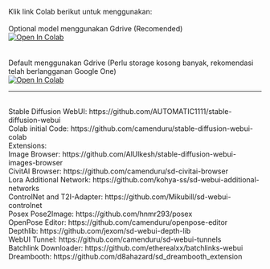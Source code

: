 Klik link Colab berikut untuk menggunakan:
<br />
<br />
Optional model menggunakan Gdrive (Recomended)
<br />
<a href="https://colab.research.google.com/github/aikazu/vystmedia-sdwebui-collab/blob/main/Stable_Diffusion_Vystmedia_nonGDrive.ipynb" target="_parent"><img src="https://colab.research.google.com/assets/colab-badge.svg" alt="Open In Colab"/></a>
<br />
<br />
<br />
Default menggunakan Gdrive (Perlu storage kosong banyak, rekomendasi telah berlangganan Google One)
<br />
<a href="https://colab.research.google.com/github/aikazu/vystmedia-sdwebui-collab/blob/main/Stable_Diffusion_VystMedia.ipynb" target="_parent"><img src="https://colab.research.google.com/assets/colab-badge.svg" alt="Open In Colab"/></a>
<br />
___________________________________________________________________________________
<br />
Stable Diffusion WebUI: https://github.com/AUTOMATIC1111/stable-diffusion-webui
<br />
Colab initial Code: https://github.com/camenduru/stable-diffusion-webui-colab
<br />
Extensions:
<br />
Image Browser: https://github.com/AlUlkesh/stable-diffusion-webui-images-browser
<br />
CivitAI Browser: https://github.com/camenduru/sd-civitai-browser
<br />
Lora Additional Network: https://github.com/kohya-ss/sd-webui-additional-networks
<br />
ControlNet and T2I-Adapter: https://github.com/Mikubill/sd-webui-controlnet
<br />
Posex Pose2Image: https://github.com/hnmr293/posex
<br />
OpenPose Editor: https://github.com/camenduru/openpose-editor
<br />
Depthlib: https://github.com/jexom/sd-webui-depth-lib
<br />
WebUI Tunnel: https://github.com/camenduru/sd-webui-tunnels
<br />
Batchlink Downloader: https://github.com/etherealxx/batchlinks-webui
<br />
Dreambooth: https://github.com/d8ahazard/sd_dreambooth_extension

